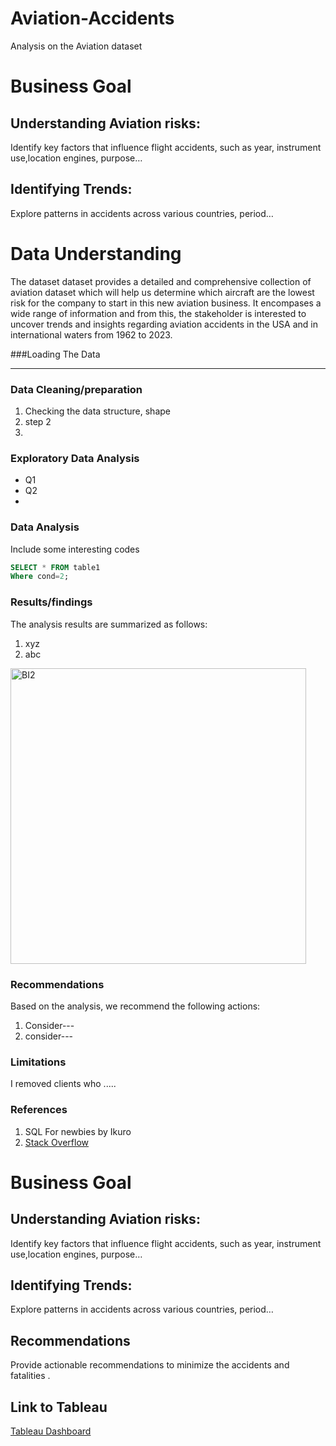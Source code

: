 # Aviation-Accidents

Analysis on the Aviation dataset
# Business Goal

## Understanding Aviation risks:

Identify key factors that influence flight accidents, such as year, instrument use,location engines, purpose…

## Identifying Trends:

Explore patterns in accidents across various countries, period…

# Data Understanding
The dataset dataset provides a detailed and comprehensive collection of aviation dataset which will help us determine which aircraft are the lowest risk for the company to start in this new aviation business. 
It encompases a wide range of information and from this, the stakeholder is interested to uncover trends and insights regarding aviation accidents in the USA and in international waters from 1962 to 2023.

###Loading The Data

---
### Data Cleaning/preparation
1. Checking the data structure, shape
2. step 2
3. 
### Exploratory Data Analysis
- Q1
- Q2
- 
### Data Analysis
Include some interesting codes
``` SQL
SELECT * FROM table1
Where cond=2;
```
### Results/findings
The analysis results are summarized as follows:
1. xyz
2. abc

<img width="473" alt="BI2" src="https://github.com/ikuro/Training-1/assets/14724683/e739713f-b496-4e1a-9378-97b5f117b4dd">


### Recommendations
Based on the analysis, we recommend the following actions:
1. Consider---
2. consider---
### Limitations
I removed clients who .....

### References
1. SQL For newbies by Ikuro
2. [Stack Overflow](stack.com)



# Business Goal

## Understanding Aviation risks:

Identify key factors that influence flight accidents, such as year, instrument use,location engines, purpose…

## Identifying Trends:

Explore patterns in accidents across various countries, period…

## Recommendations

Provide actionable recommendations to minimize the accidents and fatalities .


## Link to Tableau
[Tableau Dashboard](https://public.tableau.com/app/profile/george3771/viz/AviationData_17323494014070/Dashboard1?publish=yes/)
